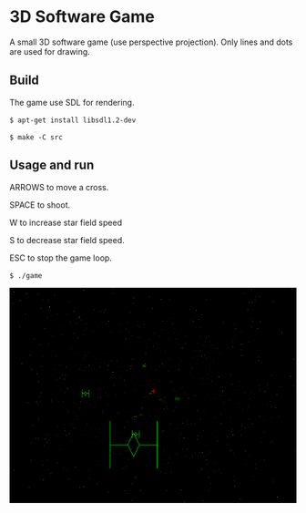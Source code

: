 # 3D Software Game

A small 3D software game (use perspective projection). Only lines and dots are used for drawing.

## Build

The game use SDL for rendering.

```
$ apt-get install libsdl1.2-dev
```


```
$ make -C src
```

## Usage and run

ARROWS to move a cross.

SPACE to shoot.

W to increase star field speed

S to decrease star field speed.

ESC to stop the game loop.

```
$ ./game
```

![Image](img.png)

